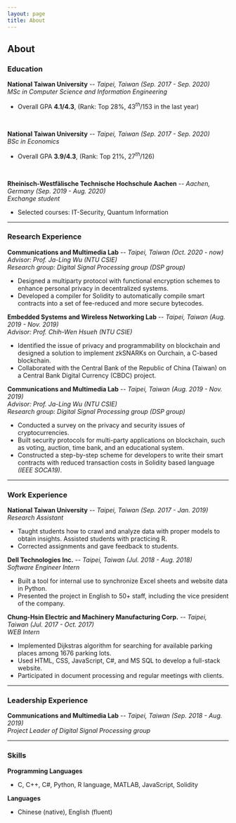 ```yaml
---
layout: page
title: About
---
```


## About

### Education
**National Taiwan University** -- *Taipei, Taiwan (Sep. 2017 - Sep. 2020)*<br />
    *MSc in Computer Science and Information Engineering*
- Overall GPA **4.1/4.3**, (Rank: Top 28%, 43$^{th}$/153 in the last year)
<br />

**National Taiwan University** -- *Taipei, Taiwan (Sep. 2017 - Sep. 2020)*<br />
    *BSc in Economics*
- Overall GPA **3.9/4.3**, (Rank: Top 21%, 27$^{th}$/126)
<br />

**Rheinisch-Westfälische Technische Hochschule Aachen** -- *Aachen, Germany (Sep. 2019 - Aug. 2020)*<br />
    *Exchange student*
- Selected courses: IT-Security, Quantum Information

---

### Research Experience

**Communications and Multimedia Lab** -- *Taipei, Taiwan (Oct. 2020 - now)*<br />
    *Advisor: Prof. Ja-Ling Wu (NTU CSIE)*<br/>
    *Research group: Digital Signal Processing group (DSP group)*
- Designed a multiparty protocol with functional encryption schemes to enhance personal privacy in decentralized systems.
- Developed a compiler for Solidity to automatically compile smart contracts into a set of fee-reduced and more secure bytecodes.

**Embedded Systems and Wireless Networking Lab** -- *Taipei, Taiwan (Aug. 2019 - Nov. 2019)*<br />
    *Advisor: Prof. Chih-Wen Hsueh (NTU CSIE)*
- Identified the issue of privacy and programmability on blockchain and designed a solution to implement zkSNARKs on Ourchain, a C-based blockchain.
- Collaborated with the Central Bank of the Republic of China (Taiwan) on a Central Bank Digital Currency (CBDC) project.


**Communications and Multimedia Lab** -- *Taipei, Taiwan (Aug. 2019 - Nov. 2019)*<br />
    *Advisor: Prof. Ja-Ling Wu (NTU CSIE)*<br/>
    *Research group: Digital Signal Processing group (DSP group)*
- Conducted a survey on the privacy and security issues of cryptocurrencies.
- Built security protocols for multi-party applications on blockchain, such as voting, auction, time bank, and an educational system.
- Constructed a step-by-step scheme for developers to write their smart contracts with reduced transaction costs in Solidity based language *(IEEE SOCA19)*.

---

### Work Experience
**National Taiwan University** -- *Taipei, Taiwan (Sep. 2017 - Jan. 2019)*<br />
    *Research Assistant*
- Taught students how to crawl and analyze data with proper models to obtain insights. Assisted students with practicing R.
- Corrected assignments and gave feedback to students.

**Dell Technologies Inc.** -- *Taipei, Taiwan (Jul. 2018 - Aug. 2018)*<br />
    *Software Engineer Intern*
- Built a tool for internal use to synchronize Excel sheets and website data in Python.
- Presented the project in English to 50+ staff, including the vice president of the company.

**Chung-Hsin Electric and Machinery Manufacturing Corp.** -- *Taipei, Taiwan (Jul. 2017 - Oct. 2017)*<br />
    *WEB Intern*
- Implemented Dijkstras algorithm for searching for available parking places among 1676 parking lots.
- Used HTML, CSS, JavaScript, C#, and MS SQL to develop a full-stack website.
- Participated in document processing and regular meetings with clients.

--- 

### Leadership Experience
**Communications and Multimedia Lab** -- *Taipei, Taiwan (Sep. 2018 - Aug. 2019)*<br />
    *Project Leader of Digital Signal Processing group*

---

### Skills
**Programming Languages**
- C, C++, C#, Python, R language, MATLAB, JavaScript, Solidity 

**Languages**
- Chinese (native), English (fluent)
